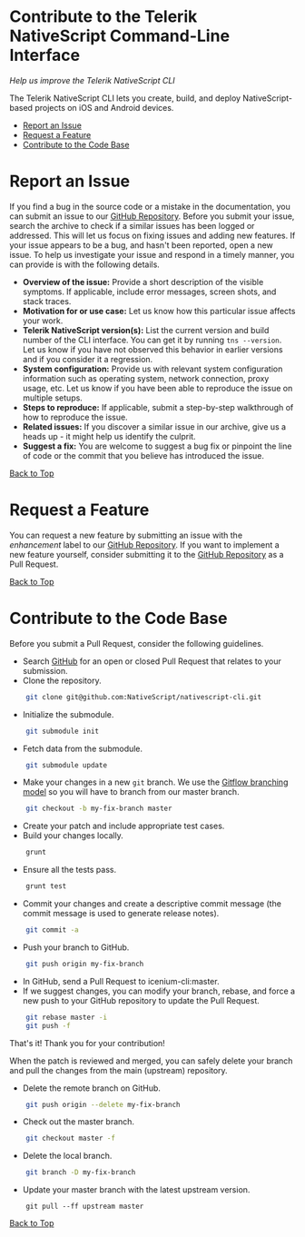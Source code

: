Contribute to the Telerik NativeScript Command-Line Interface
===

*Help us improve the Telerik NativeScript CLI* 

The Telerik NativeScript CLI lets you create, build, and deploy NativeScript-based projects on iOS and Android devices.

* [Report an Issue](#bug "Learn how to report an issue")
* [Request a Feature](#request "Learn how to submit a feature or improvement request")
* [Contribute to the Code Base](#contribute "Learn how to submit your own improvements to the code")

Report an Issue
===
If you find a bug in the source code or a mistake in the documentation, you can submit an issue to our [GitHub Repository][2].
Before you submit your issue, search the archive to check if a similar issues has been logged or addressed. This will let us focus on fixing issues and adding new features.
If your issue appears to be a bug, and hasn't been reported, open a new issue. To help us investigate your issue and respond in a timely manner, you can provide is with the following details.

* **Overview of the issue:** Provide a short description of the visible symptoms. If applicable, include error messages, screen shots, and stack traces.
* **Motivation for or use case:** Let us know how this particular issue affects your work.
* **Telerik NativeScript version(s):** List the current version and build number of the CLI interface. You can get it by running `tns --version`. Let us know if you have not observed this behavior in earlier versions and if you consider it a regression.
* **System configuration:** Provide us with relevant system configuration information such as operating system, network connection, proxy usage, etc. Let us know if you have been able to reproduce the issue on multiple setups.
* **Steps to reproduce:** If applicable, submit a step-by-step walkthrough of how to reproduce the issue.
* **Related issues:** If you discover a similar issue in our archive, give us a heads up - it might help us identify the culprit.
* **Suggest a fix:** You are welcome to suggest a bug fix or pinpoint the line of code or the commit that you believe has introduced the issue.

[Back to Top][1]

Request a Feature
===
You can request a new feature by submitting an issue with the *enhancement* label to our [GitHub Repository][2].
If you want to implement a new feature yourself, consider submitting it to the [GitHub Repository][2] as a Pull Request.

[Back to Top][1]

Contribute to the Code Base
===

Before you submit a Pull Request, consider the following guidelines.

* Search <a href="https://github.com/Icenium/icenium-cli/pulls">GitHub</a> for an open or closed Pull Request that relates to your submission.
* Clone the repository.
```bash
    git clone git@github.com:NativeScript/nativescript-cli.git
```
* Initialize the submodule.
```bash
    git submodule init
```
* Fetch data from the submodule.
```bash
    git submodule update
```
* Make your changes in a new `git` branch. We use the <a href="http://nvie.com/posts/a-successful-git-branching-model/">Gitflow branching model</a> so you will have to branch from our master branch.
```bash
    git checkout -b my-fix-branch master
```
* Create your patch and include appropriate test cases.
* Build your changes locally.
```bash
    grunt
```
* Ensure all the tests pass.
```bash
    grunt test
```
* Commit your changes and create a descriptive commit message (the commit message is used to generate release notes).
```bash
    git commit -a
```
* Push your branch to GitHub.
```bash
    git push origin my-fix-branch
```
* In GitHub, send a Pull Request to icenium-cli:master.
* If we suggest changes, you can modify your branch, rebase, and force a new push to your GitHub repository to update the Pull Request.
```bash
    git rebase master -i
    git push -f
```

That's it! Thank you for your contribution!

When the patch is reviewed and merged, you can safely delete your branch and pull the changes from the main (upstream) repository.

* Delete the remote branch on GitHub.
```bash
    git push origin --delete my-fix-branch
```
* Check out the master branch.
```bash
    git checkout master -f
```
* Delete the local branch.
```bash
    git branch -D my-fix-branch
```
* Update your master branch with the latest upstream version.
```
    git pull --ff upstream master
```

[Back to Top][1]

[1]: #contribute-to-the-telerik-nativescript-command-line-interface
[2]: https://github.com/NativeScript/nativescript-cli